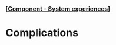 ### [[Component - System experiences](./human-interface-guidelines-markdown/component/system-experiences.md)]  
  
# **Complications**  

